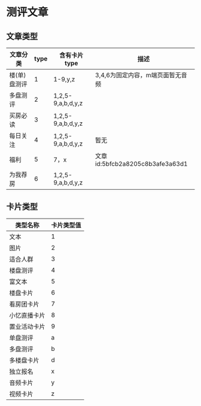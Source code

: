 # 测评文章

## 文章类型
| 文章分类     | type | 含有卡片type      | 描述                             |
| ------------ | ---- | ----------------- | -------------------------------- |
| 楼(单)盘测评 | 1    | 1-9,y,z           | 3,4,6为固定内容，m端页面暂无音频 |
| 多盘测评     | 2    | 1,2,5-9,a,b,d,y,z |                                  |
| 买房必读     | 3    | 1,2,5-9,a,b,d,y,z |                                  |
| 每日关注     | 4    | 1,2,5-9,a,b,d,y,z | 暂无                             |
| 福利         | 5    | 7，x              | 文章id:5bfcb2a8205c8b3afe3a63d1  |
| 为我荐房     | 6    | 1,2,5-9,a,b,d,y,z |                                  |

## 卡片类型
| 类型名称     | 卡片类型值 |
| ------------ | ---------- |
| 文本         | 1          |
| 图片         | 2          |
| 适合人群     | 3          |
| 楼盘测评     | 4          |
| 富文本       | 5          |
| 楼盘卡片     | 6          |
| 看房团卡片   | 7          |
| 小忆直播卡片 | 8          |
| 置业活动卡片 | 9          |
| 单盘测评     | a          |
| 多盘测评     | b          |
| 多楼盘卡片   | d          |
| 独立报名     | x          |
| 音频卡片     | y          |
| 视频卡片     | z          |